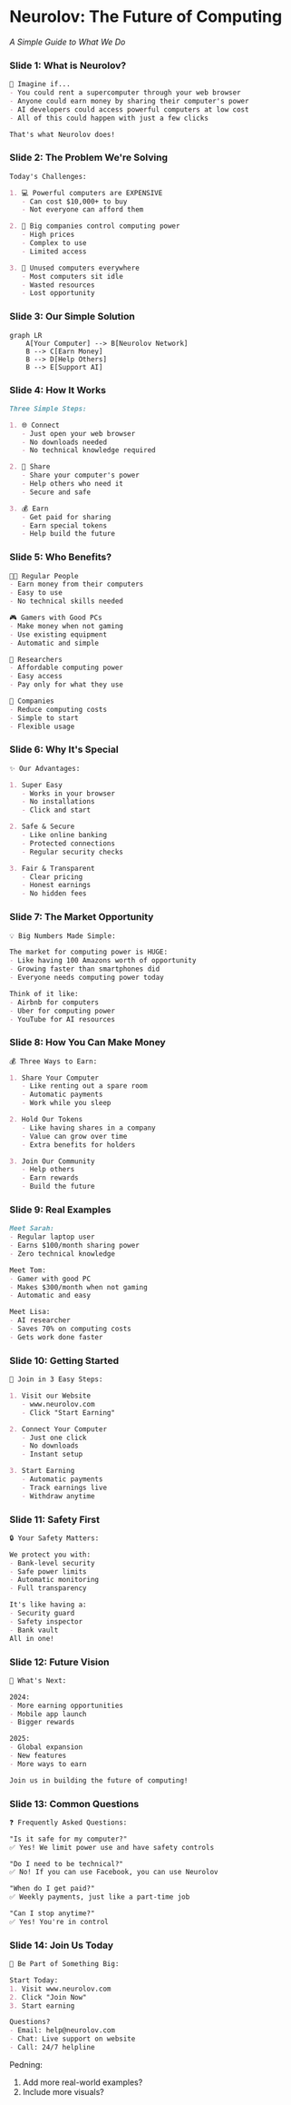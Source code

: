 # Neurolov: The Future of Computing
*A Simple Guide to What We Do*

### Slide 1: What is Neurolov?
```markdown
🌟 Imagine if...
- You could rent a supercomputer through your web browser
- Anyone could earn money by sharing their computer's power
- AI developers could access powerful computers at low cost
- All of this could happen with just a few clicks

That's what Neurolov does! 
```

### Slide 2: The Problem We're Solving
```markdown
Today's Challenges:

1. 💻 Powerful computers are EXPENSIVE
   - Can cost $10,000+ to buy
   - Not everyone can afford them

2. 🏢 Big companies control computing power
   - High prices
   - Complex to use
   - Limited access

3. 🤔 Unused computers everywhere
   - Most computers sit idle
   - Wasted resources
   - Lost opportunity
```

### Slide 3: Our Simple Solution
```mermaid
graph LR
    A[Your Computer] --> B[Neurolov Network]
    B --> C[Earn Money]
    B --> D[Help Others]
    B --> E[Support AI]
```

### Slide 4: How It Works
```markdown
Three Simple Steps:

1. 🌐 Connect
   - Just open your web browser
   - No downloads needed
   - No technical knowledge required

2. 💪 Share
   - Share your computer's power
   - Help others who need it
   - Secure and safe

3. 💰 Earn
   - Get paid for sharing
   - Earn special tokens
   - Help build the future
```

### Slide 5: Who Benefits?
```markdown
👨‍💻 Regular People
- Earn money from their computers
- Easy to use
- No technical skills needed

🎮 Gamers with Good PCs
- Make money when not gaming
- Use existing equipment
- Automatic and simple

🔬 Researchers
- Affordable computing power
- Easy access
- Pay only for what they use

🏢 Companies
- Reduce computing costs
- Simple to start
- Flexible usage
```

### Slide 6: Why It's Special
```markdown
✨ Our Advantages:

1. Super Easy
   - Works in your browser
   - No installations
   - Click and start

2. Safe & Secure
   - Like online banking
   - Protected connections
   - Regular security checks

3. Fair & Transparent
   - Clear pricing
   - Honest earnings
   - No hidden fees
```

### Slide 7: The Market Opportunity
```markdown
💡 Big Numbers Made Simple:

The market for computing power is HUGE:
- Like having 100 Amazons worth of opportunity
- Growing faster than smartphones did
- Everyone needs computing power today

Think of it like:
- Airbnb for computers
- Uber for computing power
- YouTube for AI resources
```

### Slide 8: How You Can Make Money
```markdown
💰 Three Ways to Earn:

1. Share Your Computer
   - Like renting out a spare room
   - Automatic payments
   - Work while you sleep

2. Hold Our Tokens
   - Like having shares in a company
   - Value can grow over time
   - Extra benefits for holders

3. Join Our Community
   - Help others
   - Earn rewards
   - Build the future
```

### Slide 9: Real Examples
```markdown
Meet Sarah:
- Regular laptop user
- Earns $100/month sharing power
- Zero technical knowledge

Meet Tom:
- Gamer with good PC
- Makes $300/month when not gaming
- Automatic and easy

Meet Lisa:
- AI researcher
- Saves 70% on computing costs
- Gets work done faster
```

### Slide 10: Getting Started
```markdown
🚀 Join in 3 Easy Steps:

1. Visit our Website
   - www.neurolov.com
   - Click "Start Earning"

2. Connect Your Computer
   - Just one click
   - No downloads
   - Instant setup

3. Start Earning
   - Automatic payments
   - Track earnings live
   - Withdraw anytime
```

### Slide 11: Safety First
```markdown
🔒 Your Safety Matters:

We protect you with:
- Bank-level security
- Safe power limits
- Automatic monitoring
- Full transparency

It's like having a:
- Security guard
- Safety inspector
- Bank vault
All in one!
```

### Slide 12: Future Vision
```markdown
🌟 What's Next:

2024:
- More earning opportunities
- Mobile app launch
- Bigger rewards

2025:
- Global expansion
- New features
- More ways to earn

Join us in building the future of computing!
```

### Slide 13: Common Questions
```markdown
❓ Frequently Asked Questions:

"Is it safe for my computer?"
✅ Yes! We limit power use and have safety controls

"Do I need to be technical?"
✅ No! If you can use Facebook, you can use Neurolov

"When do I get paid?"
✅ Weekly payments, just like a part-time job

"Can I stop anytime?"
✅ Yes! You're in control
```

### Slide 14: Join Us Today
```markdown
🌟 Be Part of Something Big:

Start Today:
1. Visit www.neurolov.com
2. Click "Join Now"
3. Start earning

Questions?
- Email: help@neurolov.com
- Chat: Live support on website
- Call: 24/7 helpline
```

Pedning:
1. Add more real-world examples?
2. Include more visuals?

